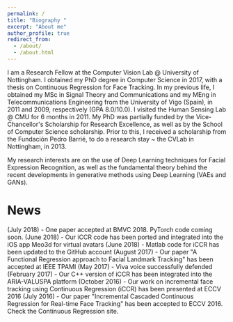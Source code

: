 ```yaml
---
permalink: /
title: "Biography "
excerpt: "About me"
author_profile: true
redirect_from: 
  - /about/
  - /about.html
---
```


I am a Research Fellow at the Computer Vision Lab @ University of Nottingham. I obtained my PhD degree in Computer Science in 2017, with a thesis on Continuous Regression for Face Tracking. In my previous life, I obtained my MSc in Signal Theory and Communications and my MEng in Telecommunications Engineering from the University of Vigo (Spain), in 2011 and 2009, respectively (GPA 8.0/10.0). I visited the Human Sensing Lab @ CMU for 6 months in 2011. My PhD was partially funded by the Vice-Chancellor's Scholarship for Research Excellence, as well as by the School of Computer Science scholarship. Prior to this, I received a scholarship from the Fundación Pedro Barrié, to do a research stay ~ the CVLab in Nottingham, in 2013. 

My research interests are on the use of Deep Learning techniques for Facial Expression Recognition, as well as the fundamental theory behind the recent developments in generative methods using Deep Learning (VAEs and GANs).

News
======
(July 2018) - One paper accepted at BMVC 2018. PyTorch code coming soon.
(June 2018) - Our iCCR code has been ported and integrated into the iOS app Meo3d for virtual avatars
(June 2018) - Matlab code for iCCR has been updated to the GitHub account
(August 2017) - Our paper "A Functional Regression approach to Facial Landmark Tracking" has been accepted at IEEE TPAMI
(May 2017) - Viva voice successfully defended
(February 2017) - Our C++ version of iCCR has been integrated into the ARIA-VALUSPA platform
(October 2016) - Our work on incremental face tracking using Continuous Regression (iCCR) has been presented at ECCV 2016
(July 2016) - Our paper "Incremental Cascaded Continuous Regression for Real-time Face Tracking" has been accepted to ECCV 2016. Check the Continuous Regression site.



 

